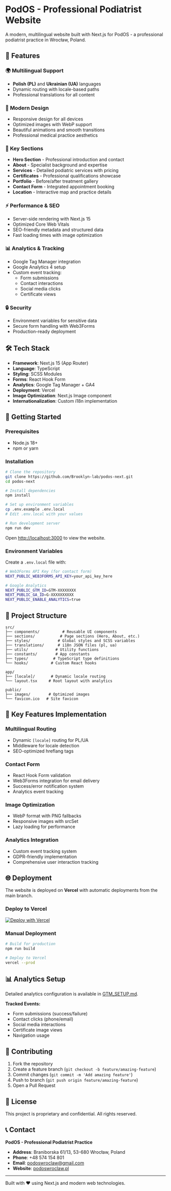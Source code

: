 # PodOS - Professional Podiatrist Website

A modern, multilingual website built with Next.js for PodOS - a professional podiatrist practice in Wrocław, Poland.

## 🌟 Features

### 🌍 **Multilingual Support**

- **Polish (PL)** and **Ukrainian (UA)** languages
- Dynamic routing with locale-based paths
- Professional translations for all content

### 📱 **Modern Design**

- Responsive design for all devices
- Optimized images with WebP support
- Beautiful animations and smooth transitions
- Professional medical practice aesthetics

### 🎯 **Key Sections**

- **Hero Section** - Professional introduction and contact
- **About** - Specialist background and expertise
- **Services** - Detailed podiatric services with pricing
- **Certificates** - Professional qualifications showcase
- **Portfolio** - Before/after treatment gallery
- **Contact Form** - Integrated appointment booking
- **Location** - Interactive map and practice details

### ⚡ **Performance & SEO**

- Server-side rendering with Next.js 15
- Optimized Core Web Vitals
- SEO-friendly metadata and structured data
- Fast loading times with image optimization

### 📊 **Analytics & Tracking**

- Google Tag Manager integration
- Google Analytics 4 setup
- Custom event tracking:
  - Form submissions
  - Contact interactions
  - Social media clicks
  - Certificate views

### 🔒 **Security**

- Environment variables for sensitive data
- Secure form handling with Web3Forms
- Production-ready deployment

## 🛠️ **Tech Stack**

- **Framework**: Next.js 15 (App Router)
- **Language**: TypeScript
- **Styling**: SCSS Modules
- **Forms**: React Hook Form
- **Analytics**: Google Tag Manager + GA4
- **Deployment**: Vercel
- **Image Optimization**: Next.js Image component
- **Internationalization**: Custom i18n implementation

## 🚀 **Getting Started**

### Prerequisites

- Node.js 18+
- npm or yarn

### Installation

```bash
# Clone the repository
git clone https://github.com/Brooklyn-lab/podos-next.git
cd podos-next

# Install dependencies
npm install

# Set up environment variables
cp .env.example .env.local
# Edit .env.local with your values

# Run development server
npm run dev
```

Open [http://localhost:3000](http://localhost:3000) to view the website.

### Environment Variables

Create a `.env.local` file with:

```bash
# Web3Forms API Key (for contact form)
NEXT_PUBLIC_WEB3FORMS_API_KEY=your_api_key_here

# Google Analytics
NEXT_PUBLIC_GTM_ID=GTM-XXXXXXXX
NEXT_PUBLIC_GA_ID=G-XXXXXXXXXX
NEXT_PUBLIC_ENABLE_ANALYTICS=true
```

## 📁 **Project Structure**

```
src/
├── components/          # Reusable UI components
├── sections/           # Page sections (Hero, About, etc.)
├── styles/            # Global styles and SCSS variables
├── translations/      # i18n JSON files (pl, ua)
├── utils/            # Utility functions
├── constants/        # App constants
├── types/           # TypeScript type definitions
└── hooks/          # Custom React hooks

app/
├── [locale]/       # Dynamic locale routing
└── layout.tsx     # Root layout with analytics

public/
├── images/        # Optimized images
└── favicon.ico   # Site favicon
```

## 🎨 **Key Features Implementation**

### **Multilingual Routing**

- Dynamic `[locale]` routing for PL/UA
- Middleware for locale detection
- SEO-optimized hreflang tags

### **Contact Form**

- React Hook Form validation
- Web3Forms integration for email delivery
- Success/error notification system
- Analytics event tracking

### **Image Optimization**

- WebP format with PNG fallbacks
- Responsive images with srcSet
- Lazy loading for performance

### **Analytics Integration**

- Custom event tracking system
- GDPR-friendly implementation
- Comprehensive user interaction tracking

## 🌐 **Deployment**

The website is deployed on **Vercel** with automatic deployments from the main branch.

### Deploy to Vercel

[![Deploy with Vercel](https://vercel.com/button)](https://vercel.com/new/clone?repository-url=https://github.com/Brooklyn-lab/podos-next)

### Manual Deployment

```bash
# Build for production
npm run build

# Deploy to Vercel
vercel --prod
```

## 📊 **Analytics Setup**

Detailed analytics configuration is available in [GTM_SETUP.md](./GTM_SETUP.md).

**Tracked Events:**

- Form submissions (success/failure)
- Contact clicks (phone/email)
- Social media interactions
- Certificate image views
- Navigation usage

## 🤝 **Contributing**

1. Fork the repository
2. Create a feature branch (`git checkout -b feature/amazing-feature`)
3. Commit changes (`git commit -m 'Add amazing feature'`)
4. Push to branch (`git push origin feature/amazing-feature`)
5. Open a Pull Request

## 📝 **License**

This project is proprietary and confidential. All rights reserved.

## 📞 **Contact**

**PodOS - Professional Podiatrist Practice**

- **Address**: Braniborska 61/13, 53-680 Wrocław, Poland
- **Phone**: +48 574 154 801
- **Email**: podoswroclaw@gmail.com
- **Website**: [podoswroclaw.pl](https://podoswroclaw.pl)

---

Built with ❤️ using Next.js and modern web technologies.
